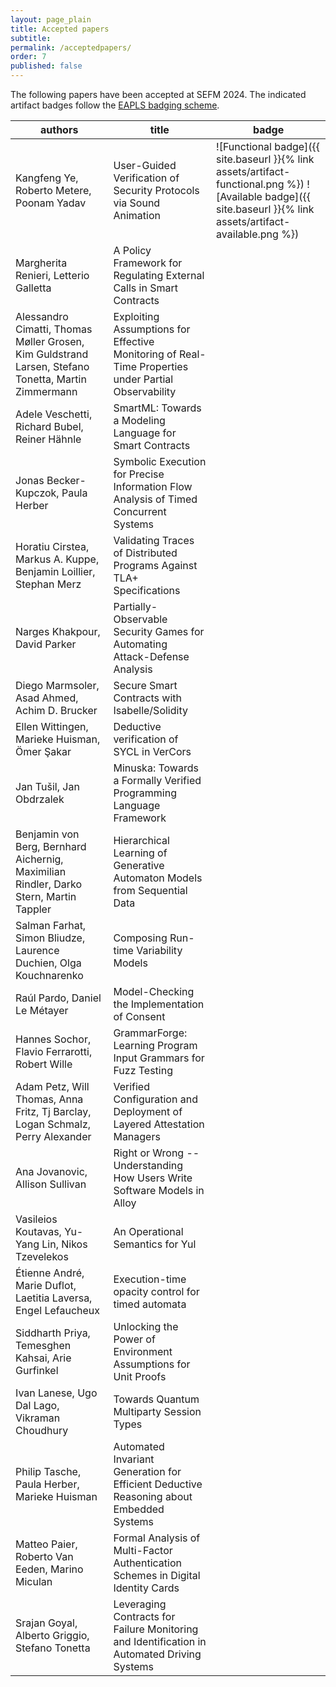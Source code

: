 ```yaml
---
layout: page_plain
title: Accepted papers
subtitle:
permalink: /acceptedpapers/
order: 7
published: false
---
```


<style>
td > img { max-width: 48px } td:last-child { min-width: max-content }
</style>

The following papers have been accepted at SEFM 2024. The indicated artifact badges follow the [EAPLS badging scheme](https://eapls.org/pages/artifact_badges/).

| authors                 | title     | badge |
| ----------------------- | --------- | ----- |
| Kangfeng Ye, Roberto Metere, Poonam Yadav | User-Guided Verification of Security Protocols via Sound Animation | ![Functional badge]({{ site.baseurl }}{% link assets/artifact-functional.png %}) ![Available badge]({{ site.baseurl }}{% link assets/artifact-available.png %}) |
| Margherita Renieri, Letterio Galletta | A Policy Framework for Regulating External Calls in Smart Contracts | |
| Alessandro Cimatti, Thomas Møller Grosen, Kim Guldstrand Larsen, Stefano Tonetta, Martin Zimmermann | Exploiting Assumptions for Effective Monitoring of Real-Time Properties under Partial Observability | |
| Adele Veschetti, Richard Bubel, Reiner Hähnle | SmartML: Towards a Modeling Language for Smart Contracts | |
| Jonas Becker-Kupczok, Paula Herber | Symbolic Execution for Precise Information Flow Analysis of Timed Concurrent Systems | |
| Horatiu Cirstea, Markus A. Kuppe, Benjamin Loillier, Stephan Merz | Validating Traces of Distributed Programs Against TLA+ Specifications | |
| Narges Khakpour, David Parker | Partially-Observable Security Games for Automating Attack-Defense Analysis | |
| Diego Marmsoler, Asad Ahmed, Achim D. Brucker | Secure Smart Contracts with Isabelle/Solidity | |
| Ellen Wittingen, Marieke Huisman, Ömer Şakar | Deductive verification of SYCL in VerCors | |
| Jan Tušil, Jan Obdrzalek | Minuska: Towards a Formally Verified Programming Language Framework | |
| Benjamin von Berg, Bernhard Aichernig, Maximilian Rindler, Darko Stern, Martin Tappler | Hierarchical Learning of Generative Automaton Models from Sequential Data | |
| Salman Farhat, Simon Bliudze, Laurence Duchien, Olga Kouchnarenko | Composing Run-time Variability Models | |
| Raúl Pardo, Daniel Le Métayer | Model-Checking the Implementation of Consent | |
| Hannes Sochor, Flavio Ferrarotti, Robert Wille | GrammarForge: Learning Program Input Grammars for Fuzz Testing | |
| Adam Petz, Will Thomas, Anna Fritz, Tj Barclay, Logan Schmalz, Perry Alexander | Verified Configuration and Deployment of Layered Attestation Managers | |
| Ana Jovanovic, Allison Sullivan | Right or Wrong -- Understanding How Users Write Software Models in Alloy | |
| Vasileios Koutavas, Yu-Yang Lin, Nikos Tzevelekos | An Operational Semantics for Yul | |
| Étienne André, Marie Duflot, Laetitia Laversa, Engel Lefaucheux | Execution-time opacity control for timed automata | |
| Siddharth Priya, Temesghen Kahsai, Arie Gurfinkel | Unlocking the Power of Environment Assumptions for Unit Proofs | |
| Ivan Lanese, Ugo Dal Lago, Vikraman Choudhury | Towards Quantum Multiparty Session Types | |
| Philip Tasche, Paula Herber, Marieke Huisman | Automated Invariant Generation for Efficient Deductive Reasoning about Embedded Systems | |
| Matteo Paier, Roberto Van Eeden, Marino Miculan | Formal Analysis of Multi-Factor Authentication Schemes in Digital Identity Cards | |
| Srajan Goyal, Alberto Griggio, Stefano Tonetta | Leveraging Contracts for Failure Monitoring and Identification in Automated Driving Systems | |

